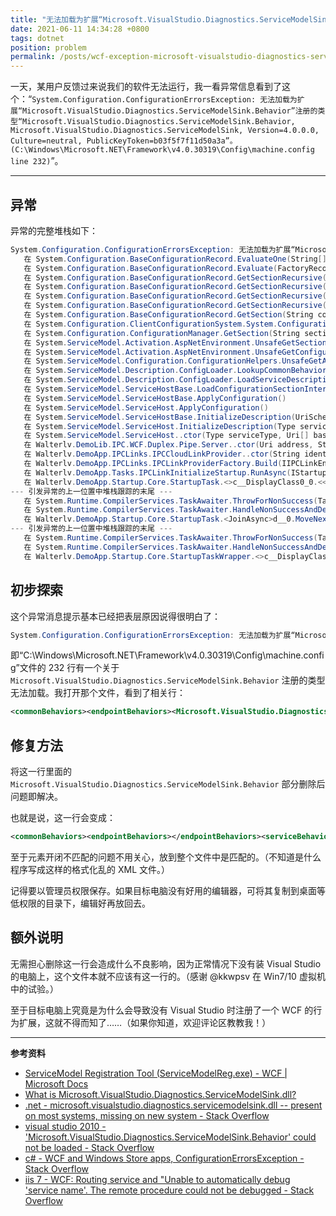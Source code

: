```yaml
---
title: "无法加载为扩展“Microsoft.VisualStudio.Diagnostics.ServiceModelSink.Behavior”注册的类型"
date: 2021-06-11 14:34:28 +0800
tags: dotnet
position: problem
permalink: /posts/wcf-exception-microsoft-visualstudio-diagnostics-servicemodelsink-behavior.html
---
```


一天，某用户反馈过来说我们的软件无法运行，我一看异常信息看到了这个：“`System.Configuration.ConfigurationErrorsException: 无法加载为扩展“Microsoft.VisualStudio.Diagnostics.ServiceModelSink.Behavior”注册的类型“Microsoft.VisualStudio.Diagnostics.ServiceModelSink.Behavior, Microsoft.VisualStudio.Diagnostics.ServiceModelSink, Version=4.0.0.0, Culture=neutral, PublicKeyToken=b03f5f7f11d50a3a”。 (C:\Windows\Microsoft.NET\Framework\v4.0.30319\Config\machine.config line 232)`”。

---

<div id="toc"></div>

## 异常

异常的完整堆栈如下：

```csharp
System.Configuration.ConfigurationErrorsException: 无法加载为扩展“Microsoft.VisualStudio.Diagnostics.ServiceModelSink.Behavior”注册的类型“Microsoft.VisualStudio.Diagnostics.ServiceModelSink.Behavior, Microsoft.VisualStudio.Diagnostics.ServiceModelSink, Version=4.0.0.0, Culture=neutral, PublicKeyToken=b03f5f7f11d50a3a”。 (C:\Windows\Microsoft.NET\Framework\v4.0.30319\Config\machine.config line 232)
   在 System.Configuration.BaseConfigurationRecord.EvaluateOne(String[] keys, SectionInput input, Boolean isTrusted, FactoryRecord factoryRecord, SectionRecord sectionRecord, Object parentResult)
   在 System.Configuration.BaseConfigurationRecord.Evaluate(FactoryRecord factoryRecord, SectionRecord sectionRecord, Object parentResult, Boolean getLkg, Boolean getRuntimeObject, Object& result, Object& resultRuntimeObject)
   在 System.Configuration.BaseConfigurationRecord.GetSectionRecursive(String configKey, Boolean getLkg, Boolean checkPermission, Boolean getRuntimeObject, Boolean requestIsHere, Object& result, Object& resultRuntimeObject)
   在 System.Configuration.BaseConfigurationRecord.GetSectionRecursive(String configKey, Boolean getLkg, Boolean checkPermission, Boolean getRuntimeObject, Boolean requestIsHere, Object& result, Object& resultRuntimeObject)
   在 System.Configuration.BaseConfigurationRecord.GetSectionRecursive(String configKey, Boolean getLkg, Boolean checkPermission, Boolean getRuntimeObject, Boolean requestIsHere, Object& result, Object& resultRuntimeObject)
   在 System.Configuration.BaseConfigurationRecord.GetSectionRecursive(String configKey, Boolean getLkg, Boolean checkPermission, Boolean getRuntimeObject, Boolean requestIsHere, Object& result, Object& resultRuntimeObject)
   在 System.Configuration.BaseConfigurationRecord.GetSection(String configKey)
   在 System.Configuration.ClientConfigurationSystem.System.Configuration.Internal.IInternalConfigSystem.GetSection(String sectionName)
   在 System.Configuration.ConfigurationManager.GetSection(String sectionName)
   在 System.ServiceModel.Activation.AspNetEnvironment.UnsafeGetSectionFromConfigurationManager(String sectionPath)
   在 System.ServiceModel.Activation.AspNetEnvironment.UnsafeGetConfigurationSection(String sectionPath)
   在 System.ServiceModel.Configuration.ConfigurationHelpers.UnsafeGetAssociatedSection(ContextInformation evalContext, String sectionPath)
   在 System.ServiceModel.Description.ConfigLoader.LookupCommonBehaviors(ContextInformation context)
   在 System.ServiceModel.Description.ConfigLoader.LoadServiceDescription(ServiceHostBase host, ServiceDescription description, ServiceElement serviceElement, Action`1 addBaseAddress, Boolean skipHost)
   在 System.ServiceModel.ServiceHostBase.LoadConfigurationSectionInternal(ConfigLoader configLoader, ServiceDescription description, ServiceElement serviceSection)
   在 System.ServiceModel.ServiceHostBase.ApplyConfiguration()
   在 System.ServiceModel.ServiceHost.ApplyConfiguration()
   在 System.ServiceModel.ServiceHostBase.InitializeDescription(UriSchemeKeyedCollection baseAddresses)
   在 System.ServiceModel.ServiceHost.InitializeDescription(Type serviceType, UriSchemeKeyedCollection baseAddresses)
   在 System.ServiceModel.ServiceHost..ctor(Type serviceType, Uri[] baseAddresses)
   在 Walterlv.DemoLib.IPC.WCF.Duplex.Pipe.Server..ctor(Uri address, String serverId, IClientInfoBuilder clientInfoBuilder)
   在 Walterlv.DemoApp.IPCLinks.IPCCloudLinkProvider..ctor(String identity, IClientInfoBuilder clientInfoBuilder)
   在 Walterlv.DemoApp.IPCLinks.IPCLinkProviderFactory.Build(IIPCLinkEnvironment environment, IClientInfoBuilder clientInfoBuilder)
   在 Walterlv.DemoApp.Tasks.IPCLinkInitializeStartup.RunAsync(IStartupContext context)
   在 Walterlv.DemoApp.Startup.Core.StartupTask.<>c__DisplayClass0_0.<<JoinAsync>b__0>d.MoveNext()
--- 引发异常的上一位置中堆栈跟踪的末尾 ---
   在 System.Runtime.CompilerServices.TaskAwaiter.ThrowForNonSuccess(Task task)
   在 System.Runtime.CompilerServices.TaskAwaiter.HandleNonSuccessAndDebuggerNotification(Task task)
   在 Walterlv.DemoApp.Startup.Core.StartupTask.<JoinAsync>d__0.MoveNext()
--- 引发异常的上一位置中堆栈跟踪的末尾 ---
   在 System.Runtime.CompilerServices.TaskAwaiter.ThrowForNonSuccess(Task task)
   在 System.Runtime.CompilerServices.TaskAwaiter.HandleNonSuccessAndDebuggerNotification(Task task)
   在 Walterlv.DemoApp.Startup.Core.StartupTaskWrapper.<>c__DisplayClass36_0.<<ExecuteTask>b__1>d.MoveNext()
```

## 初步探索

这个异常消息提示基本已经把表层原因说得很明白了：

```csharp
System.Configuration.ConfigurationErrorsException: 无法加载为扩展“Microsoft.VisualStudio.Diagnostics.ServiceModelSink.Behavior”注册的类型“Microsoft.VisualStudio.Diagnostics.ServiceModelSink.Behavior, Microsoft.VisualStudio.Diagnostics.ServiceModelSink, Version=4.0.0.0, Culture=neutral, PublicKeyToken=b03f5f7f11d50a3a”。 (C:\Windows\Microsoft.NET\Framework\v4.0.30319\Config\machine.config line 232)
```

即“C:\Windows\Microsoft.NET\Framework\v4.0.30319\Config\machine.config”文件的 232 行有一个关于 `Microsoft.VisualStudio.Diagnostics.ServiceModelSink.Behavior` 注册的类型无法加载。我打开那个文件，看到了相关行：

```xml
<commonBehaviors><endpointBehaviors><Microsoft.VisualStudio.Diagnostics.ServiceModelSink.Behavior/></endpointBehaviors><serviceBehaviors><Microsoft.VisualStudio.Diagnostics.ServiceModelSink.Behavior/></serviceBehaviors></commonBehaviors></system.serviceModel>
```

## 修复方法

将这一行里面的 `Microsoft.VisualStudio.Diagnostics.ServiceModelSink.Behavior` 部分删除后问题即解决。

也就是说，这一行会变成：

```xml
<commonBehaviors><endpointBehaviors></endpointBehaviors><serviceBehaviors></serviceBehaviors></commonBehaviors></system.serviceModel>
```

至于元素开闭不匹配的问题不用关心，放到整个文件中是匹配的。（不知道是什么程序写成这样的格式化乱的 XML 文件。）

记得要以管理员权限保存。如果目标电脑没有好用的编辑器，可将其复制到桌面等低权限的目录下，编辑好再放回去。

## 额外说明

无需担心删除这一行会造成什么不良影响，因为正常情况下没有装 Visual Studio 的电脑上，这个文件本就不应该有这一行的。（感谢 @kkwpsv 在 Win7/10 虚拟机中的试验。）

至于目标电脑上究竟是为什么会导致没有 Visual Studio 时注册了一个 WCF 的行为扩展，这就不得而知了……（如果你知道，欢迎评论区教教我！）

---

**参考资料**

- [ServiceModel Registration Tool (ServiceModelReg.exe) - WCF | Microsoft Docs](https://docs.microsoft.com/en-us/dotnet/framework/wcf/servicemodelreg-exe?redirectedfrom=MSDN)
- [What is Microsoft.VisualStudio.Diagnostics.ServiceModelSink.dll?](https://social.msdn.microsoft.com/Forums/en-US/07ed7bd1-2c73-430b-a414-9a57e3aaf371/what-is-microsoftvisualstudiodiagnosticsservicemodelsinkdll?forum=wcf)
- [.net - microsoft.visualstudio.diagnostics.servicemodelsink.dll -- present on most systems, missing on new system - Stack Overflow](https://stackoverflow.com/a/40757383/6233938)
- [visual studio 2010 - 'Microsoft.VisualStudio.Diagnostics.ServiceModelSink.Behavior' could not be loaded - Stack Overflow](https://stackoverflow.com/questions/26732621/microsoft-visualstudio-diagnostics-servicemodelsink-behavior-could-not-be-load)
- [c# - WCF and Windows Store apps, ConfigurationErrorsException - Stack Overflow](https://stackoverflow.com/questions/17001861/wcf-and-windows-store-apps-configurationerrorsexception)
- [iis 7 - WCF: Routing service and "Unable to automatically debug 'service name'. The remote procedure could not be debugged - Stack Overflow](https://stackoverflow.com/questions/6271112/wcf-routing-service-and-unable-to-automatically-debug-service-name-the-remo)

